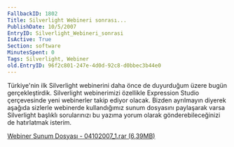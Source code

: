 ```yaml
---
FallbackID: 1802
Title: Silverlight Webineri sonrası...
PublishDate: 10/5/2007
EntryID: Silverlight_Webineri_sonrasi
IsActive: True
Section: software
MinutesSpent: 0
Tags: Silverlight, Webiner
old.EntryID: 96f2c801-247e-4d0d-92c8-d0bbec3b44e0
---
```

Türkiye'nin ilk Silverlight webinerini daha önce de duyurduğum üzere
bugün gerçekleştirdik. Silverlight webinerimizi özellikle Expression
Studio çerçevesinde yeni webinerler takip ediyor olacak. Bizden
ayrılmayın diyerek aşağıda sizlerle webinerde kullandığımız sunum
dosyasını paylaşarak varsa Silverlight başlıklı sorularınızı bu yazıma
yorum olarak gönderebileceğinizi de hatırlatmak isterim.

[Webiner Sunum Dosyası - 04102007\_1.rar
(6,39MB)](http://cdn.daron.yondem.com/assets/1802/04102007_1.rar)



